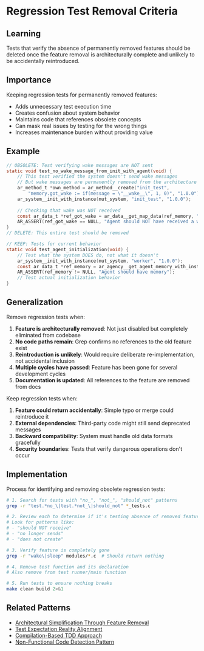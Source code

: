 # Regression Test Removal Criteria

## Learning
Tests that verify the absence of permanently removed features should be deleted once the feature removal is architecturally complete and unlikely to be accidentally reintroduced.

## Importance
Keeping regression tests for permanently removed features:
- Adds unnecessary test execution time
- Creates confusion about system behavior
- Maintains code that references obsolete concepts
- Can mask real issues by testing for the wrong things
- Increases maintenance burden without providing value

## Example
```c
// OBSOLETE: Test verifying wake messages are NOT sent
static void test_no_wake_message_from_init_with_agent(void) {
    // This test verified the system doesn't send wake messages
    // But wake messages are permanently removed from the architecture
    ar_method_t *own_method = ar_method__create("init_test", 
        "memory.got_wake := if(message = \"__wake__\", 1, 0)", "1.0.0");
    ar_system__init_with_instance(mut_system, "init_test", "1.0.0");
    
    // Checking that wake was NOT received
    const ar_data_t *ref_got_wake = ar_data__get_map_data(ref_memory, "got_wake");
    AR_ASSERT(ref_got_wake == NULL, "Agent should NOT have received a wake message");
}
// DELETE: This entire test should be removed

// KEEP: Tests for current behavior
static void test_agent_initialization(void) {
    // Test what the system DOES do, not what it doesn't
    ar_system__init_with_instance(mut_system, "worker", "1.0.0");
    const ar_data_t *ref_memory = ar_agency__get_agent_memory_with_instance(mut_agency, 1);
    AR_ASSERT(ref_memory != NULL, "Agent should have memory");
    // Test actual initialization behavior
}
```

## Generalization
Remove regression tests when:
1. **Feature is architecturally removed**: Not just disabled but completely eliminated from codebase
2. **No code paths remain**: Grep confirms no references to the old feature exist
3. **Reintroduction is unlikely**: Would require deliberate re-implementation, not accidental inclusion
4. **Multiple cycles have passed**: Feature has been gone for several development cycles
5. **Documentation is updated**: All references to the feature are removed from docs

Keep regression tests when:
1. **Feature could return accidentally**: Simple typo or merge could reintroduce it
2. **External dependencies**: Third-party code might still send deprecated messages
3. **Backward compatibility**: System must handle old data formats gracefully
4. **Security boundaries**: Tests that verify dangerous operations don't occur

## Implementation
Process for identifying and removing obsolete regression tests:
```bash
# 1. Search for tests with "no_", "not_", "should_not" patterns
grep -r "test.*no_\|test.*not_\|should_not" *_tests.c

# 2. Review each to determine if it's testing absence of removed feature
# Look for patterns like:
# - "should NOT receive"
# - "no longer sends"  
# - "does not create"

# 3. Verify feature is completely gone
grep -r "wake\|sleep" modules/*.c  # Should return nothing

# 4. Remove test function and its declaration
# Also remove from test runner/main function

# 5. Run tests to ensure nothing breaks
make clean build 2>&1
```

## Related Patterns
- [Architectural Simplification Through Feature Removal](architectural-simplification-through-feature-removal.md)
- [Test Expectation Reality Alignment](test-expectation-reality-alignment.md)
- [Compilation-Based TDD Approach](compilation-based-tdd-approach.md)
- [Non-Functional Code Detection Pattern](non-functional-code-detection-pattern.md)